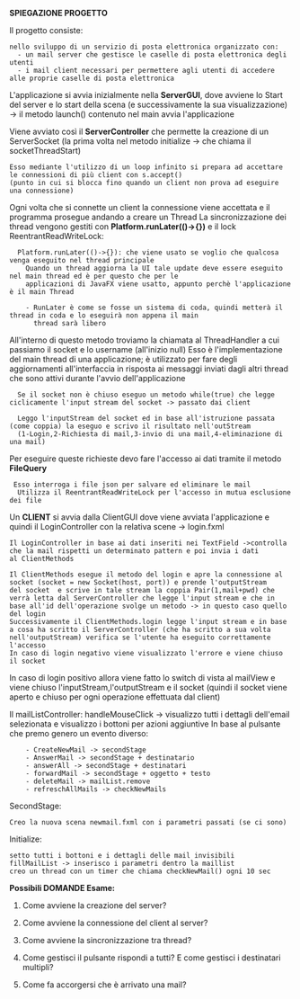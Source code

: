 **SPIEGAZIONE PROGETTO**

Il progetto consiste:

    nello sviluppo di un servizio di posta elettronica organizzato con:
      - un mail server che gestisce le caselle di posta elettronica degli utenti
      - i mail client necessari per permettere agli utenti di accedere alle proprie caselle di posta elettronica

L'applicazione si avvia inizialmente nella **ServerGUI**, dove avviene lo Start del server e lo start della scena 
(e successivamente la sua visualizzazione) -> il metodo launch() contenuto nel main avvia l'applicazione

Viene avviato così il **ServerController** che permette la creazione di un ServerSocket
(la prima volta nel metodo initialize -> che chiama il socketThreadStart)

    Esso mediante l'utilizzo di un loop infinito si prepara ad accettare le connessioni di più client con s.accept()
    (punto in cui si blocca fino quando un client non prova ad eseguire una connessione)

Ogni volta che si connette un client la connessione viene accettata e il programma prosegue andando a creare un Thread
  La sincronizzazione dei thread vengono gestiti con **Platform.runLater(()->{})** e il lock ReentrantReadWriteLock:

      Platform.runLater(()->{}): che viene usato se voglio che qualcosa venga eseguito nel thread principale
        Quando un thread aggiorna la UI tale update deve essere eseguito nel main thread ed è per questo che per le 
        applicazioni di JavaFX viene usatto, appunto perchè l'applicazione è il main Thread

        - RunLater è come se fosse un sistema di coda, quindi metterà il thread in coda e lo eseguirà non appena il main
          thread sarà libero

  All'interno di questo metodo troviamo la chiamata al ThreadHandler a cui passiamo il socket e lo username (all'inizio null)
        Esso è l'implementazione del main thread di una applicazione; è utilizzato per fare degli aggiornamenti all'interfaccia in 
        risposta ai messaggi inviati dagli altri thread che sono attivi durante l'avvio dell'applicazione

      Se il socket non è chiuso eseguo un metodo while(true) che legge ciclicamente l'input stream del socket -> passato dai client
      
      Leggo l'inputStream del socket ed in base all'istruzione passata (come coppia) la eseguo e scrivo il risultato nell'outStream
      (1-Login,2-Richiesta di mail,3-invio di una mail,4-eliminazione di una mail)
Per eseguire queste richieste devo fare l'accesso ai dati tramite il metodo **FileQuery**

     Esso interroga i file json per salvare ed eliminare le mail
      Utilizza il ReentrantReadWriteLock per l'accesso in mutua esclusione dei file


Un **CLIENT** si avvia dalla ClientGUI dove viene avviata l'applicazione e quindi il LoginController con la relativa scene -> login.fxml
    
    Il LoginController in base ai dati inseriti nei TextField ->controlla che la mail rispetti un determinato pattern e poi invia i dati
    al ClientMethods

    Il ClientMethods esegue il metodo del login e apre la connessione al socket (socket = new Socket(host, port)) e prende l'outputStream 
    del socket  e scrive in tale stream la coppia Pair(1,mail+pwd) che verrà letta dal ServerController che legge l'input stream e che in 
    base all'id dell'operazione svolge un metodo -> in questo caso quello del login
    Successivamente il ClientMethods.login legge l'input stream e in base a cosa ha scritto il ServerController (che ha scritto a sua volta
    nell'outputStream) verifica se l'utente ha eseguito correttamente l'accesso
    In caso di login negativo viene visualizzato l'errore e viene chiuso il socket

In caso di login positivo allora viene fatto lo switch di vista al mailView e viene chiuso l'inputStream,l'outputStream e il socket
(quindi il socket viene aperto e chiuso per ogni operazione effettuata dal client)

Il mailListController:
    handleMouseClick -> visualizzo tutti i dettagli dell'email selezionata e visualizzo i bottoni per azioni aggiuntive
    In base al pulsante che premo genero un evento diverso:
        
        - CreateNewMail -> secondStage
        - AnswerMail -> secondStage + destinatario
        - answerAll -> secondStage + destinatari
        - forwardMail -> secondStage + oggetto + testo
        - deleteMail -> mailList.remove
        - refreschAllMails -> checkNewMails

SecondStage:
    
    Creo la nuova scena newmail.fxml con i parametri passati (se ci sono)

Initialize:

    setto tutti i bottoni e i dettagli delle mail invisibili
    fillMailList -> inserisco i parametri dentro la maillist
    creo un thread con un timer che chiama checkNewMail() ogni 10 sec



**Possibili DOMANDE Esame:**

1) Come avviene la creazione del server?
        

    
2) Come avviene la connessione del client al server?
3) Come avviene la sincronizzazione tra thread?
4) Come gestisci il pulsante rispondi a tutti? E come gestisci i destinatari multipli?
5) Come fa accorgersi che è arrivato una mail?
